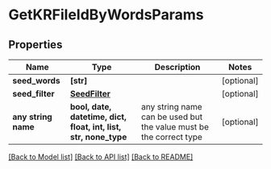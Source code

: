 # GetKRFileIdByWordsParams


## Properties
Name | Type | Description | Notes
------------ | ------------- | ------------- | -------------
**seed_words** | **[str]** |  | [optional] 
**seed_filter** | [**SeedFilter**](SeedFilter.md) |  | [optional] 
**any string name** | **bool, date, datetime, dict, float, int, list, str, none_type** | any string name can be used but the value must be the correct type | [optional]

[[Back to Model list]](../README.md#documentation-for-models) [[Back to API list]](../README.md#documentation-for-api-endpoints) [[Back to README]](../README.md)


